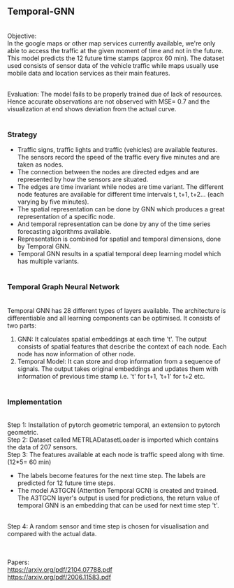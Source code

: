 ## Temporal-GNN
<br>
Objective:
<br> In the google maps or other map services currently available, we're only able to access the traffic at the given moment of time and not in the future. This model predicts the 12 future time stamps (approx 60 min). The dataset used consists of sensor data of the vehicle traffic while maps usually use mobile data and location services as their main features.
<br> <br>

Evaluation: The model fails to be properly trained due of lack of resources. Hence accurate observations are not observed with MSE= 0.7 and the visualization at end shows deviation from the actual curve. <br> <br>


### Strategy
* Traffic signs, traffic lights and traffic (vehicles) are available features. The sensors record the speed of the traffic every five minutes and are taken as nodes.
* The connection between the nodes are directed edges and are represented by how the sensors are situated.
* The edges are time invariant while nodes are time variant. The different node features are available for different time intervals t, t+1, t+2... (each varying by five minutes).
* The spatial representation can be done by GNN which produces a great representation of a specific node.
* And temporal representation can be done by any of the time series forecasting algorithms available.
* Representation is combined for spatial and temporal dimensions, done by Temporal GNN.
* Temporal GNN results in a spatial temporal deep learning model which has multiple variants.
<br> <br>

### Temporal Graph Neural Network <br> <br>
Temporal GNN has 28 different types of layers available. The architecture is differentiable and all learning components can be optimised. It consists of two parts:
1. GNN: It calculates spatial embeddings at each time 't'. The output consists of spatial features that describe the context of each node. Each node has now information of other node.
2. Temporal Model: It can store and drop information from a sequence of signals. The output takes original embeddings and updates them with information of previous time stamp i.e. 't' for t+1, 't+1' for t+2 etc. <br> <br>

### Implementation
<br> Step 1: Installation of pytorch geometric temporal, an extension to pytorch geometric.
<br> Step 2: Dataset called METRLADatasetLoader is imported which contains the data of 207 sensors.
<br> Step 3: The features available at each node is traffic speed along with time. (12*5= 60 min)
* The labels become features for the next time step. The labels are predicted for 12 future time steps.
* The model A3TGCN (Attention Temporal GCN) is created and trained. The A3TGCN layer's output is used for predictions, the return value of temporal GNN is an embedding that can be used for next time step 't'.
<br>
Step 4: A random sensor and time step is chosen for visualisation and compared with the actual data.

<br> <br>
Papers: <br>
https://arxiv.org/pdf/2104.07788.pdf <br>
https://arxiv.org/pdf/2006.11583.pdf
